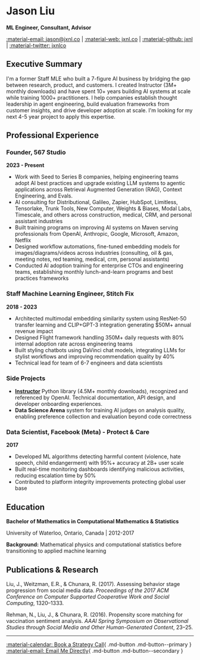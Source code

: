# Jason Liu

**ML Engineer, Consultant, Advisor**

[:material-email: jason@jxnl.co](mailto:jason@jxnl.co) | [:material-web: jxnl.co](https://jxnl.co) | [:material-github: jxnl](https://github.com/jxnl) | [:material-twitter: jxnlco](https://twitter.com/jxnlco)

## Executive Summary

I'm a former Staff MLE who built a 7-figure AI business by bridging the gap between research, product, and customers. I created Instructor (3M+ monthly downloads) and have spent 10+ years building AI systems at scale while training 1000+ practitioners. I help companies establish thought leadership in agent engineering, build evaluation frameworks from customer insights, and drive developer adoption at scale. I'm looking for my next 4-5 year project to apply this expertise.

## Professional Experience

### Founder, 567 Studio

**2023 - Present**

- Work with Seed to Series B companies, helping engineering teams adopt AI best practices and upgrade existing LLM systems to agentic applications across Retrieval Augmented Generation (RAG), Context Engineering, and Evals.
- AI consulting for Distributional, Galileo, Zapier, HubSpot, Limitless, Tensorlake, Trunk Tools, New Computer, Weights & Biases, Modal Labs, Timescale, and others across construction, medical, CRM, and personal assistant industries
- Built training programs on improving AI systems on Maven serving professionals from OpenAI, Anthropic, Google, Microsoft, Amazon, Netflix
- Designed workflow automations, fine-tuned embedding models for images/diagrams/videos across industries (consulting, oil & gas, meeting notes, red teaming, medical, crm, personal assistants)
- Conducted AI adoption training for enterprise CTOs and engineering teams, establishing monthly lunch-and-learn programs and best practices frameworks

### Staff Machine Learning Engineer, Stitch Fix

**2018 - 2023**

- Architected multimodal embedding similarity system using ResNet-50 transfer learning and CLIP+GPT-3 integration generating $50M+ annual revenue impact
- Designed Flight framework handling 350M+ daily requests with 80% internal adoption rate across engineering teams
- Built styling chatbots using DaVinci chat models, integrating LLMs for stylist workflows and improving recommendation quality by 40%
- Technical lead for team of 6-7 engineers and data scientists

### Side Projects

- [**Instructor**](https://python.useinstructor.com/) Python library (4.5M+ monthly downloads), recognized and referenced by OpenAI. Technical documentation, API design, and developer onboarding experiences.
- **Data Science Arena** system for training AI judges on analysis quality, enabling preference collection and evaluation beyond code correctness

### Data Scientist, Facebook (Meta) - Protect & Care

**2017**

- Developed ML algorithms detecting harmful content (violence, hate speech, child endangerment) with 95%+ accuracy at 2B+ user scale
- Built real-time monitoring dashboards identifying malicious activities, reducing escalation time by 50%
- Contributed to platform integrity improvements protecting global user base

## Education

**Bachelor of Mathematics in Computational Mathematics & Statistics**

University of Waterloo, Ontario, Canada | 2012-2017

**Background:** Mathematical physics and computational statistics before transitioning to applied machine learning

## Publications & Research

Liu, J., Weitzman, E.R., & Chunara, R. (2017). Assessing behavior stage progression from social media data. _Proceedings of the 2017 ACM Conference on Computer Supported Cooperative Work and Social Computing_, 1320–1333.

Rehman, N., Liu, J., & Chunara, R. (2016). Propensity score matching for vaccination sentiment analysis. _AAAI Spring Symposium on Observational Studies through Social Media and Other Human-Generated Content_, 23–25.

---

[:material-calendar: Book a Strategy Call](https://form.typeform.com/to/hQH2X1bI){ .md-button .md-button--primary }
[:material-email: Email Me Directly](mailto:jason@jxnl.co){ .md-button .md-button--secondary }
